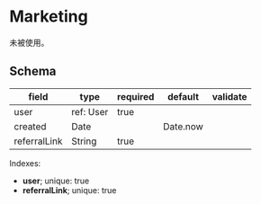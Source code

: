 # Marketing

未被使用。

## Schema

| field        | type      | required | default  | validate |
| ------------ | --------- | -------- | -------- | -------- |
| user         | ref: User | true     |          |          |
| created      | Date      |          | Date.now |          |
| referralLink | String    | true     |          |          |

Indexes:

* **user**; unique: true
* **referralLink**; unique: true
